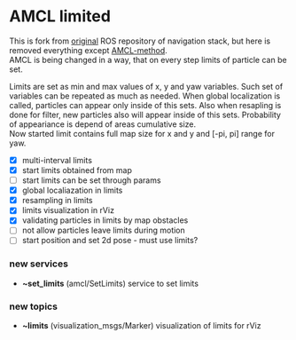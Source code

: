 # AMCL limited
This is fork from [original](https://github.com/ros-planning/navigation) ROS repository of navigation stack, but here is removed everything except [AMCL-method](http://wiki.ros.org/amcl).  
AMCL is being changed in a way, that on every step limits of particle can be set.

Limits are set as min and max values of x, y and yaw variables. Such set of variables can be repeated as much as needed. When global localization is called, particles can appear only inside of this sets. Also when resapling is done for filter, new particles also will appear inside of this sets. Probability of appeariance is depend of areas cumulative size.  
Now started limit contains full map size for x and y and \[-pi, pi] range for yaw.

- [x] multi-interval limits
- [x] start limits obtained from map
- [ ] start limits can be set through params
- [x] global localiazation in limits
- [x] resampling in limits
- [x] limits visualization in rViz
- [x] validating particles in limits by map obstacles
- [ ] not allow particles leave limits during motion
- [ ] start position and set 2d pose - must use limits?

### new services 
 - __~set_limits__ (amcl/SetLimits) service to set limits

### new topics
 - __~limits__ (visualization_msgs/Marker) visualization of limits for rViz
